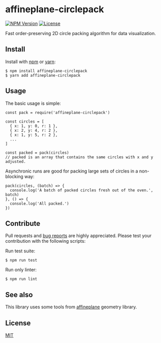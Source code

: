 # affineplane-circlepack

[![NPM Version](https://img.shields.io/npm/v/affineplane-circlepack.svg?colorB=7fcd0f)](https://www.npmjs.com/package/affineplane-circlepack)
[![License](https://img.shields.io/npm/l/affineplane)](#license)

Fast order-preserving 2D circle packing algorithm for data visualization.


## Install

Install with [npm](https://www.npmjs.com/package/affineplane-circlepack) or [yarn](https://yarnpkg.com/en/package/affineplane-circlepack):

```
$ npm install affineplane-circlepack
$ yarn add affineplane-circlepack
```


## Usage

The basic usage is simple:

```
const pack = require('affineplane-circlepack')

const circles = [
  { x: 1, y: 0, r: 1 },
  { x: 2, y: 4, r: 2 },
  { x: 1, y: 5, r: 2 },
  ...
]

const packed = pack(circles)
// packed is an array that contains the same circles with x and y adjusted.
```

Asynchronic runs are good for packing large sets of circles in a non-blocking way:

```
pack(circles, (batch) => {
  console.log('A batch of packed circles fresh out of the oven.', batch)
}, () => {
  console.log('All packed.')
})
```


## Contribute

Pull requests and [bug reports](https://github.com/axelpale/affineplane-circlepack/issues) are highly appreciated. Please test your contribution with the following scripts:

Run test suite:

    $ npm run test

Run only linter:

    $ npm run lint


## See also

This library uses some tools from [affineplane](https://axelpale.github.io/affineplane/) geometry library.


## License

[MIT](LICENSE)
